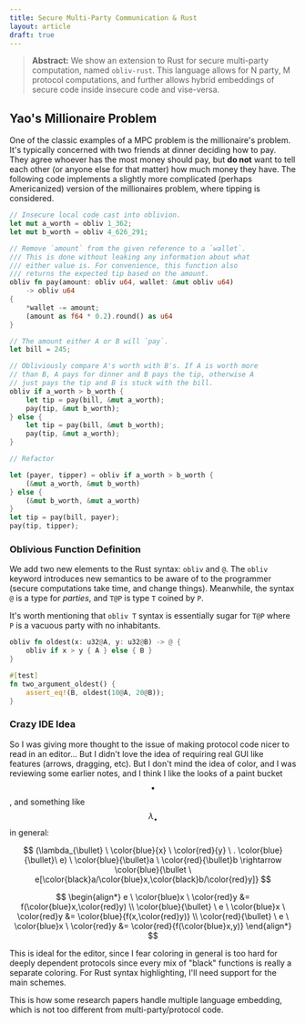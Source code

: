 ```yaml
---
title: Secure Multi-Party Communication & Rust
layout: article
draft: true
---
```


> **Abstract:** We show an extension to Rust for secure multi-party computation,
> named `obliv-rust`. This language allows for N party, M protocol
> computations, and further allows hybrid embeddings of secure code inside
> insecure code and vise-versa.

## Yao's Millionaire Problem

One of the classic examples of a MPC problem is the millionaire's problem.
It's typically concerned with two friends at dinner deciding how to pay. They
agree whoever has the most money should pay, but **do not** want to tell each
other (or anyone else for that matter) how much money they have. The following
code implements a slightly more complicated (perhaps Americanized) version of
the millionaires problem, where tipping is considered.

```rust
// Insecure local code cast into oblivion.
let mut a_worth = obliv 1_362;
let mut b_worth = obliv 4_626_291;

// Remove `amount` from the given reference to a `wallet`.
/// This is done without leaking any information about what
/// either value is. For convenience, this function also
/// returns the expected tip based on the amount.
obliv fn pay(amount: obliv u64, wallet: &mut obliv u64)
    -> obliv u64
{
    *wallet -= amount;
    (amount as f64 * 0.2).round() as u64
}

// The amount either A or B will `pay`.
let bill = 245;

// Obliviously compare A's worth with B's. If A is worth more
// than B, A pays for dinner and B pays the tip, otherwise A
// just pays the tip and B is stuck with the bill.
obliv if a_worth > b_worth {
    let tip = pay(bill, &mut a_worth);
    pay(tip, &mut b_worth);
} else {
    let tip = pay(bill, &mut b_worth);
    pay(tip, &mut a_worth);
}

// Refactor

let (payer, tipper) = obliv if a_worth > b_worth {
    (&mut a_worth, &mut b_worth)
} else {
    (&mut b_worth, &mut a_worth)
}
let tip = pay(bill, payer);
pay(tip, tipper);
```


### Oblivious Function Definition

We add two new elements to the Rust syntax: `obliv` and `@`. The `obliv`
keyword introduces new semantics to be aware of to the programmer (secure
computations take time, and change things). Meanwhile, the syntax `@` is a type
for _parties_, and `T@P` is type `T` coined by `P`.

It's worth mentioning that `obliv T` syntax is essentially sugar for `T@P`
where `P` is a vacuous party with no inhabitants.

```rust
obliv fn oldest(x: u32@A, y: u32@B) -> @ {
    obliv if x > y { A } else { B }
}

#[test]
fn two_argument_oldest() {
    assert_eq!(B, oldest(10@A, 20@B));
}
```

### Crazy IDE Idea

So I was giving more thought to the issue of making protocol code nicer to
read in an editor... But I didn't love the idea of requiring real GUI like
features (arrows, dragging, etc). But I don't mind the idea of color, and I was
reviewing some earlier notes, and I think I like the looks of a paint bucket
$$\bullet$$, and something like $$\lambda_{\bullet}$$ in general:

$$
(\lambda_{\bullet} \ \color{blue}{x} \ \color{red}{y} \ . \color{blue}{\bullet}\ e) \
\color{blue}{\bullet}a \
\color{red}{\bullet}b
\rightarrow \color{blue}{\bullet \
e[\color{black}a/\color{blue}x,\color{black}b/\color{red}y]}
$$

$$
\begin{align*}
e \ \color{blue}x \ \color{red}y &= f(\color{blue}x,\color{red}y) \\
\color{blue}{\bullet} \ e \ \color{blue}x \ \color{red}y &= \color{blue}{f(x,\color{red}y)} \\
\color{red}{\bullet} \ e \ \color{blue}x \ \color{red}y &= \color{red}{f(\color{blue}x,y)}
\end{align*}
$$

This is ideal for the editor, since I fear coloring in general is too hard for
deeply dependent protocols since every mix of "black" functions is really a
separate coloring. For Rust syntax highlighting, I'll need support for the main
schemes.

This is how some research papers handle multiple language embedding, which is
not too different from multi-party/protocol code.
